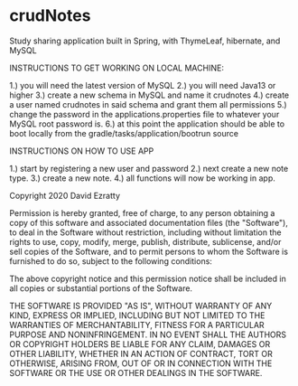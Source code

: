 # crudNotes
Study sharing application built in Spring, with ThymeLeaf, hibernate, and MySQL

INSTRUCTIONS TO GET WORKING ON LOCAL MACHINE:

1.) you will need the latest version of MySQL
2.) you will need Java13 or higher
3.) create a new schema in MySQL and name it crudnotes
4.) create a user named crudnotes in said schema and grant them all permissions
5.) change the password in the applications.properties file to whatever your MySQL root password is.
6.) at this point the application should be able to boot locally from the gradle/tasks/application/bootrun source

INSTRUCTIONS ON HOW TO USE APP

1.) start by registering a new user and password
2.) next create a new note type.
3.) create a new note.
4.) all functions will now be working in app.


Copyright 2020 David Ezratty

Permission is hereby granted, free of charge, to any person obtaining a copy of this software and associated documentation files (the "Software"), to deal in the Software without restriction, including without limitation the rights to use, copy, modify, merge, publish, distribute, sublicense, and/or sell copies of the Software, and to permit persons to whom the Software is furnished to do so, subject to the following conditions:

The above copyright notice and this permission notice shall be included in all copies or substantial portions of the Software.

THE SOFTWARE IS PROVIDED "AS IS", WITHOUT WARRANTY OF ANY KIND, EXPRESS OR IMPLIED, INCLUDING BUT NOT LIMITED TO THE WARRANTIES OF MERCHANTABILITY, FITNESS FOR A PARTICULAR PURPOSE AND NONINFRINGEMENT. IN NO EVENT SHALL THE AUTHORS OR COPYRIGHT HOLDERS BE LIABLE FOR ANY CLAIM, DAMAGES OR OTHER LIABILITY, WHETHER IN AN ACTION OF CONTRACT, TORT OR OTHERWISE, ARISING FROM, OUT OF OR IN CONNECTION WITH THE SOFTWARE OR THE USE OR OTHER DEALINGS IN THE SOFTWARE.


